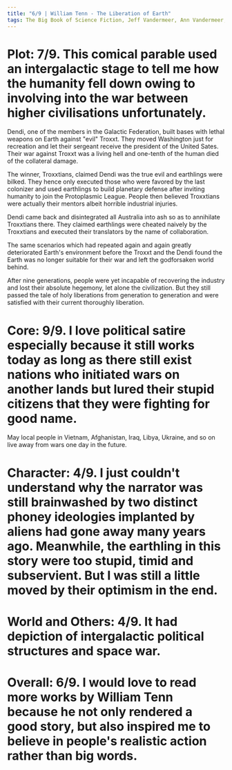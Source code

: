 ```yaml
---
title: "6/9 | William Tenn - The Liberation of Earth"
tags: The Big Book of Science Fiction, Jeff Vandermeer, Ann Vandermeer, short story, novelette, science fiction, 1920-2010, 1950, 1953
---
```


# Plot: 7/9. This comical parable used an intergalactic stage to tell me how the humanity fell down owing to involving into the war between higher civilisations unfortunately.
Dendi, one of the members in the Galactic Federation, built bases with lethal weapons on Earth against "evil" Troxxt. They moved Washington just for recreation and let their sergeant receive the president of the United Sates. Their war against Troxxt was a living hell and one-tenth of the human died of the collateral damage.

The winner, Troxxtians, claimed Dendi was the true evil and earthlings were bilked. They hence only executed those who were favored by the last colonizer and used earthlings to build planetary defense after inviting humanity to join the Protoplasmic League. People then believed Troxxtians were actually their mentors albeit horrible industrial injuries.

Dendi came back and  disintegrated all Australia into ash so as to annihilate Troxxtians there. They claimed earthlings were cheated naively by the Troxxtians and executed their translators by the name of collaboration.

The same scenarios which had repeated again and again greatly deteriorated Earth's environment before the Troxxt and the Dendi found  the Earth was no longer suitable for their war and left the godforsaken world behind.

After nine generations, people were yet incapable of recovering the industry and lost their absolute hegemony, let alone the civilization. But they still passed the tale of holy liberations from generation to generation and were satisfied with their current thoroughly liberation.

# Core: 9/9. I love political satire especially because it still works today as long as there still exist nations who initiated wars on another lands but lured their stupid citizens that they were fighting for good name.
May local people in Vietnam, Afghanistan, Iraq, Libya, Ukraine, and so on live away from wars one day in the future.

# Character: 4/9. I just couldn't understand why the narrator was still brainwashed by two distinct phoney ideologies implanted by aliens had gone away many years ago. Meanwhile, the earthling in this story were too stupid, timid and subservient. But I was still a little moved by their optimism in the end.


# World and Others: 4/9. It had depiction  of intergalactic political structures and space war.


# Overall: 6/9. I would love to read more works by William Tenn because he not only rendered a good story, but also inspired me to believe in people's realistic action rather than big words.
